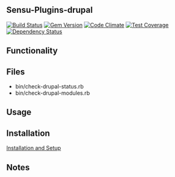 ## Sensu-Plugins-drupal

[ ![Build Status](https://travis-ci.org/sensu-plugins/sensu-plugins-drupal.svg?branch=master)](https://travis-ci.org/sensu-plugins/sensu-plugins-drupal)
[![Gem Version](https://badge.fury.io/rb/sensu-plugins-drupal.svg)](http://badge.fury.io/rb/sensu-plugins-drupal)
[![Code Climate](https://codeclimate.com/github/sensu-plugins/sensu-plugins-drupal/badges/gpa.svg)](https://codeclimate.com/github/sensu-plugins/sensu-plugins-drupal)
[![Test Coverage](https://codeclimate.com/github/sensu-plugins/sensu-plugins-drupal/badges/coverage.svg)](https://codeclimate.com/github/sensu-plugins/sensu-plugins-drupal)
[![Dependency Status](https://gemnasium.com/sensu-plugins/sensu-plugins-drupal.svg)](https://gemnasium.com/sensu-plugins/sensu-plugins-drupal)

## Functionality

## Files
 * bin/check-drupal-status.rb
 * bin/check-drupal-modules.rb

## Usage

## Installation

[Installation and Setup](http://sensu-plugins.io/docs/installation_instructions.html)

## Notes

